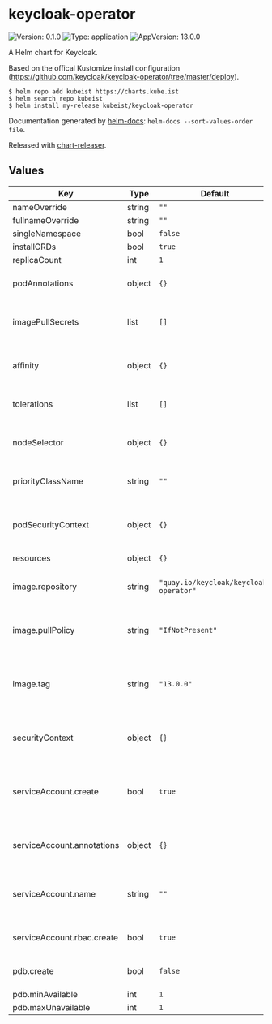 # keycloak-operator

![Version: 0.1.0](https://img.shields.io/badge/Version-0.1.0-informational?style=flat-square) ![Type: application](https://img.shields.io/badge/Type-application-informational?style=flat-square) ![AppVersion: 13.0.0](https://img.shields.io/badge/AppVersion-13.0.0-informational?style=flat-square)

A Helm chart for Keycloak.

Based on the offical Kustomize install configuration (https://github.com/keycloak/keycloak-operator/tree/master/deploy).

```shell
$ helm repo add kubeist https://charts.kube.ist
$ helm search repo kubeist
$ helm install my-release kubeist/keycloak-operator
```

Documentation generated by [helm-docs](https://github.com/norwoodj/helm-docs): `helm-docs --sort-values-order file`.

Released with [chart-releaser](https://github.com/helm/chart-releaser).

## Values

| Key | Type | Default | Description |
|-----|------|---------|-------------|
| nameOverride | string | `""` |  |
| fullnameOverride | string | `""` |  |
| singleNamespace | bool | `false` |  |
| installCRDs | bool | `true` |  |
| replicaCount | int | `1` |  |
| podAnnotations | object | `{}` | Annotations for the operator |
| imagePullSecrets | list | `[]` | Image Pull Secrets for the operator |
| affinity | object | `{}` | The operators Node/Pod Affinity |
| tolerations | list | `[]` | The operators tolerations |
| nodeSelector | object | `{}` | The operators node selector |
| priorityClassName | string | `""` | The operators priority |
| podSecurityContext | object | `{}` | The operators pod security context |
| resources | object | `{}` |  |
| image.repository | string | `"quay.io/keycloak/keycloak-operator"` | The operators image repository |
| image.pullPolicy | string | `"IfNotPresent"` | The operators image pull policy |
| image.tag | string | `"13.0.0"` | Overrides the image tag whose default is the chart version. |
| securityContext | object | `{}` | The operators security context |
| serviceAccount.create | bool | `true` | Specifies whether a service account should be created |
| serviceAccount.annotations | object | `{}` | Annotations to add to the service account |
| serviceAccount.name | string | `""` | The name of the service account to use. |
| serviceAccount.rbac.create | bool | `true` | Should rbac rules be created |
| pdb.create | bool | `false` | Should we create a pdb |
| pdb.minAvailable | int | `1` |  |
| pdb.maxUnavailable | int | `1` |  |

